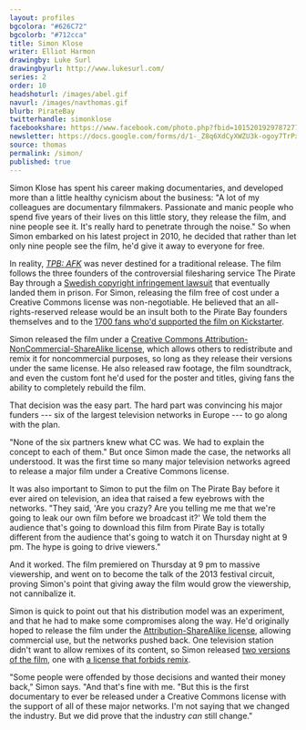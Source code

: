 ```yaml
---
layout: profiles
bgcolora: "#626C72"
bgcolorb: "#712cca"
title: Simon Klose
writer: Elliot Harmon
drawingby: Luke Surl
drawingbyurl: http://www.lukesurl.com/
series: 2
order: 10
headshoturl: /images/abel.gif
navurl: /images/navthomas.gif
blurb: PirateBay
twitterhandle: simonklose
facebookshare: https://www.facebook.com/photo.php?fbid=10152019297872777
newsletter: https://docs.google.com/forms/d/1-_Z8q6XdCyXWZU3k-ogoy7TrPxhSN7nYHPvjj0MwogA/viewform?entry.239708838=Team+Open+-+Thomas&entry.1860916380&entry.1017428125&entry.1257771276
source: thomas
permalink: /simon/
published: true
---
```


Simon Klose has spent his career making documentaries, and developed more than a little healthy cynicism about the business: "A lot of my colleagues are documentary filmmakers. Passionate and manic people who spend five years of their lives on this little story, they release the film, and nine people see it. It's really hard to penetrate through the noise." So when Simon embarked on his latest project in 2010, he decided that rather than let only nine people see the film, he'd give it away to everyone for free.

In reality, [*TPB: AFK*](http://watch.tpbafk.tv/) was never destined for a traditional release. The film follows the three founders of the controversial filesharing service The Pirate Bay through a [Swedish copyright infringement lawsuit](http://en.wikipedia.org/wiki/The_Pirate_Bay_trial) that eventually landed them in prison. For Simon, releasing the film free of cost under a Creative Commons license was non-negotiable. He believed that an all-rights-reserved release would be an insult both to the Pirate Bay founders themselves and to the [1700 fans who'd supported the film on Kickstarter](https://www.kickstarter.com/projects/tpbafk/tpb-afk-the-pirate-bay-away-from-keyboard).

Simon released the film under a [Creative Commons Attribution-NonCommercial-ShareAlike license](http://creativecommons.org/licenses/by-nc-sa/3.0/), which allows others to redistribute and remix it for noncommercial purposes, so long as they release their versions under the same license. He also released raw footage, the film soundtrack, and even the custom font he'd used for the poster and titles, giving fans the ability to completely rebuild the film.

That decision was the easy part. The hard part was convincing his major funders --- six of the largest television networks in Europe --- to go along with the plan.

"None of the six partners knew what CC was. We had to explain the concept to each of them." But once Simon made the case, the networks all understood. It was the first time so many major television networks agreed to release a major film under a Creative Commons license.

It was also important to Simon to put the film on The Pirate Bay before it ever aired on television, an idea that raised a few eyebrows with the networks. "They said, 'Are you crazy? Are you telling me me that we're going to leak our own film before we broadcast it?' We told them the audience that's going to download this film from Pirate Bay is totally different from the audience that's going to watch it on Thursday night at 9 pm. The hype is going to drive viewers."

And it worked. The film premiered on Thursday at 9 pm to massive viewership, and went on to become the talk of the 2013 festival circuit, proving Simon's point that giving away the film would grow the viewership, not cannibalize it.

Simon is quick to point out that his distribution model was an experiment, and that he had to make some compromises along the way. He'd originally hoped to release the film under the [Attribution-ShareAlike license](http://creativecommons.org/licenses/by-sa/3.0/), allowing commercial use, but the networks pushed back. One television station didn't want to allow remixes of its content, so Simon released [two versions of the film](http://creativecommons.org/examples#by-nc-nd), one with [a license that forbids remix](http://creativecommons.org/licenses/by-nc-nd/3.0/).

"Some people were offended by those decisions and wanted their money back," Simon says. "And that's fine with me. "But this is the first documentary to ever be released under a Creative Commons license with the support of all of these major networks. I'm not saying that we changed the industry. But we did prove that the industry *can* still change."